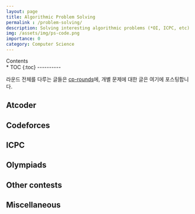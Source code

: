 ```yaml
---
layout: page
title: Algorithmic Problem Solving
permalink : /problem-solving/
description: Solving interesting algorithmic problems (*OI, ICPC, etc)
img: /assets/img/ps-code.png
importance: 0
category: Computer Science
---
```

<div id="toc">
Contents
</div>
* TOC
{:toc}
----------

라운드 전체를 다루는 글들은 [cp-rounds](/cp-rounds)에, 개별 문제에 대한 글은 여기에 포스팅합니다. 

## Atcoder

## Codeforces

## ICPC

## Olympiads

## Other contests

## Miscellaneous
